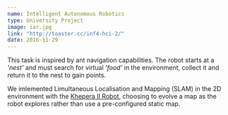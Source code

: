 ```yaml
---
name: Intelligent Autonomous Robotics
type: University Project
image: iar.jpg
link: "http://toaster.cc/inf4-hci-2/"
date: 2016-11-29
---
```


This task is inspired by ant navigation capabilities. The robot starts at a *'nest'* and must
search for virtual *'food'* in the environment, collect it and return it to the nest to gain points.

We imlemented Limultaneous Localisation and Mapping (SLAM) in the 2D environment
with the [Khepera II Robot](https://www.k-team.com/mobile-robotics-products/old-products/khepera-ii),
choosing to evolve a map as the robot explores rather than use a pre-configured static map.

